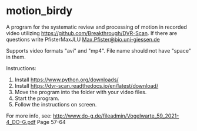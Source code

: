 # motion_birdy
A program for the systematic review and processing of motion in recorded video utilizing https://github.com/Breakthrough/DVR-Scan.
If there are questions write PfisterMaxJLU <Max.Pfister@bio.uni-giessen.de>

Supports video formats "avi" and "mp4". File name should not have "space" in them.

Instructions:

  1. Install https://www.python.org/downloads/
  2. Install https://dvr-scan.readthedocs.io/en/latest/download/
  3. Move the program into the folder with your video files.
  4. Start the program.
  5. Follow the instructions on screen.


For more info, see: http://www.do-g.de/fileadmin/Vogelwarte_59_2021-4_DO-G.pdf
Page 57-64
